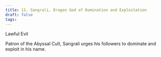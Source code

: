 ```yaml
---
title: 11. Sangrali, Dragon God of Domination and Exploitation
draft: false
tags:
---
```

Lawful Evil

Patron of the Abyssal Cult, Sangrali urges his followers to dominate and exploit in his name. 